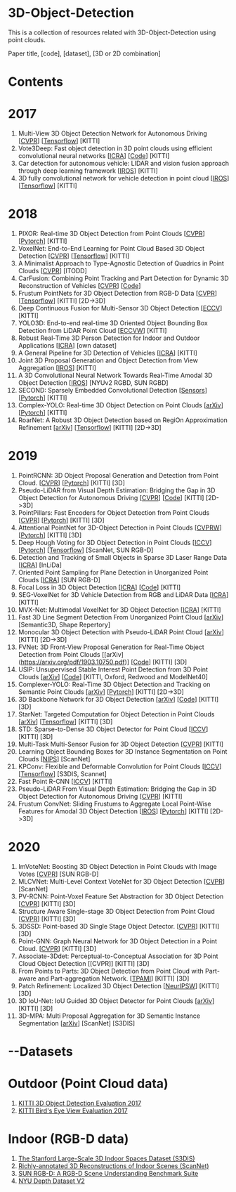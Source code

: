 # 3D-Object-Detection
This is a collection of resources related with 3D-Object-Detection using point clouds.

Paper title, [code], [dataset], [3D or 2D combination]

# Contents

# 2017
1. Multi-View 3D Object Detection Network for Autonomous Driving [[CVPR](https://arxiv.org/pdf/1611.07759.pdf)] [[Tensorflow](https://github.com/bostondiditeam/MV3D)] [KITTI]
2. Vote3Deep: Fast object detection in 3D point clouds using efficient convolutional neural networks [[ICRA](https://arxiv.org/pdf/1609.06666.pdf)] [[Code](https://github.com/lijiannuist/Vote3Deep_lidar)] [KITTI]
3. Car detection for autonomous vehicle: LIDAR and vision fusion approach through deep learning framework [[IROS](https://ieeexplore.ieee.org/stamp/stamp.jsp?arnumber=8202234)]  [KITTI]
4. 3D fully convolutional network for vehicle detection in point cloud [[IROS](https://arxiv.org/pdf/1611.08069.pdf)] [[Tensorflow](https://github.com/yukitsuji/3D_CNN_tensorflow)] [KITTI]


# 2018
1. PIXOR: Real-time 3D Object Detection from Point Clouds [[CVPR](https://arxiv.org/pdf/1902.06326.pdf)] [[Pytorch](https://github.com/ankita-kalra/PIXOR)] [KITTI]
2. VoxelNet: End-to-End Learning for Point Cloud Based 3D Object Detection [[CVPR](https://arxiv.org/pdf/1711.06396.pdf)] [[Tensorflow](https://github.com/tsinghua-rll/VoxelNet-tensorflow)] [KITTI]
3. A Minimalist Approach to Type-Agnostic Detection of Quadrics in Point Clouds [[CVPR](http://campar.in.tum.de/pub/tbirdal2018cvpr/tbirdal2018cvpr.pdf)] [ITODD]
4. CarFusion: Combining Point Tracking and Part Detection for Dynamic 3D Reconstruction of Vehicles [[CVPR](http://www.cs.cmu.edu/~mvo/index_files/Papers/CarFusion.pdf)] [[Code](https://github.com/dineshreddy91/carfusion_to_coco)] 
5. Frustum PointNets for 3D Object Detection from RGB-D Data [[CVPR](https://arxiv.org/pdf/1711.08488.pdf)] [[Tensorflow](https://github.com/charlesq34/frustum-pointnets)] [KITTI] [2D->3D]
6. Deep Continuous Fusion for Multi-Sensor 3D Object Detection [[ECCV](http://openaccess.thecvf.com/content_ECCV_2018/papers/Ming_Liang_Deep_Continuous_Fusion_ECCV_2018_paper.pdf)] [KITTI]
7. YOLO3D: End-to-end real-time 3D Oriented Object Bounding Box Detection from LiDAR Point Cloud [[ECCVW](http://openaccess.thecvf.com/content_ECCVW_2018/papers/11131/Ali_YOLO3D_End-to-end_real-time_3D_Oriented_Object_Bounding_Box_Detection_from_ECCVW_2018_paper.pdf)] [KITTI]
8. Robust Real-Time 3D Person Detection for Indoor and Outdoor Applications [[ICRA](https://ieeexplore.ieee.org/stamp/stamp.jsp?tp=&arnumber=8461257&tag=1)] [own dataset]
9. A General Pipeline for 3D Detection of Vehicles  [[ICRA](https://ieeexplore.ieee.org/stamp/stamp.jsp?tp=&arnumber=8461232)] [KITTI]
10. Joint 3D Proposal Generation and Object Detection from View Aggregation [[IROS](https://ieeexplore.ieee.org/stamp/stamp.jsp?tp=&arnumber=8594362)] [KITTI]
11. A 3D Convolutional Neural Network Towards Real-Time Amodal 3D Object Detection [[IROS](https://ieeexplore.ieee.org/stamp/stamp.jsp?tp=&arnumber=8593837)] [NYUv2 RGBD, SUN RGBD]
12. SECOND: Sparsely Embedded Convolutional Detection [[Sensors](https://www.mdpi.com/1424-8220/18/10/3337)] [[Pytorch](https://github.com/traveller59/second.pytorch)] [KITTI]
13. Complex-YOLO: Real-time 3D Object Detection on Point Clouds [[arXiv](https://arxiv.org/pdf/1803.06199.pdf)] [[Pytorch](https://github.com/AI-liu/Complex-YOLO)] [KITTI]
14. RoarNet: A Robust 3D Object Detection based on RegiOn Approximation Refinement [[arXiv](https://arxiv.org/pdf/1811.03818.pdf)] [[Tensorflow](https://github.com/Kiwoo/RoarNet)] [KITTI] [2D->3D]




# 2019
1. PointRCNN: 3D Object Proposal Generation and Detection from Point Cloud. [[CVPR](https://arxiv.org/pdf/1812.04244.pdf)]  [[Pytorch](https://github.com/sshaoshuai/PointRCNN)] [KITTI] [3D]
2. Pseudo-LiDAR from Visual Depth Estimation: Bridging the Gap in 3D Object Detection for Autonomous Driving [[CVPR](https://arxiv.org/pdf/1812.07179.pdf)] [[Code](https://github.com/mileyan/pseudo_lidar)] [KITTI] [2D->3D]
3. PointPillars: Fast Encoders for Object Detection from Point Clouds [[CVPR](https://arxiv.org/pdf/1812.05784.pdf)] [[Pytorch](https://github.com/nutonomy/second.pytorch)] [KITTI] [3D]
4. Attentional PointNet for 3D-Object Detection in Point Clouds [[CVPRW](http://openaccess.thecvf.com/content_CVPRW_2019/papers/WAD/Paigwar_Attentional_PointNet_for_3D-Object_Detection_in_Point_Clouds_CVPRW_2019_paper.pdf)] [[Pytorch](https://github.com/anshulpaigwar/Attentional-PointNet)] [KITTI] [3D]
5. Deep Hough Voting for 3D Object Detection in Point Clouds [[ICCV](https://arxiv.org/pdf/1904.09664v1.pdf)] [[Pytorch](https://github.com/facebookresearch/votenet)] [[Tensorflow](https://github.com/qq456cvb/VoteNet)] [ScanNet, SUN RGB-D]
6. Detection and Tracking of Small Objects in Sparse 3D Laser Range Data [[ICRA](https://www.ais.uni-bonn.de/papers/ICRA_2019_Razlaw.pdf)] [InLiDa]
7. Oriented Point Sampling for Plane Detection in Unorganized Point Clouds [[ICRA](https://arxiv.org/pdf/1905.02553.pdf)] [SUN RGB-D]
8. Focal Loss in 3D Object Detection [[ICRA](https://arxiv.org/pdf/1809.06065.pdf)] [[Code](https://github.com/pyun-ram/FL3D)] [KITTI]
9. SEG-VoxelNet for 3D Vehicle Detection from RGB and LiDAR Data [[ICRA](https://ieeexplore.ieee.org/stamp/stamp.jsp?tp=&arnumber=8793492)] [KITTI]
10. MVX-Net: Multimodal VoxelNet for 3D Object Detection [[ICRA](https://arxiv.org/pdf/1904.01649.pdf)] [KITTI]
11. Fast 3D Line Segment Detection From Unorganized Point Cloud [[arXiv](https://arxiv.org/pdf/1901.02532.pdf)] [Semantic3D, Shape Repertory]
12. Monocular 3D Object Detection with Pseudo-LiDAR Point Cloud [[arXiv](https://arxiv.org/pdf/1903.09847.pdf)] [KITTI] [2D->3D]
13. FVNet: 3D Front-View Proposal Generation for Real-Time Object Detection from Point Clouds [[arXiv] (https://arxiv.org/pdf/1903.10750.pdf)] [[Code](https://github.com/LordLiang/FVNet)] [KITTI] [3D]
14. USIP: Unsupervised Stable Interest Point Detection from 3D Point Clouds [[arXiv](https://arxiv.org/pdf/1904.00229.pdf)] [[Code](https://github.com/lijx10/USIP)] [KITTI, Oxford, Redwood and ModelNet40]
15. Complexer-YOLO: Real-Time 3D Object Detection and Tracking on Semantic Point Clouds [[arXiv](https://arxiv.org/pdf/1904.07537.pdf)] [[Pytorch](https://github.com/AI-liu/Complex-YOLO)] [KITTI] [2D->3D]
16. 3D Backbone Network for 3D Object Detection [[arXiv](https://arxiv.org/pdf/1901.08373.pdf)] [[Code](https://github.com/Benzlxs/tDBN)] [KITTI] [3D]
17. StarNet: Targeted Computation for Object Detection in Point Clouds [[arXiv](https://arxiv.org/pdf/1908.11069v1.pdf)] [[Tensorflow](https://github.com/tensorflow/lingvo)] [KITTI] [3D]
18. STD: Sparse-to-Dense 3D Object Detector for Point Cloud [[ICCV](https://arxiv.org/pdf/1907.10471.pdf)] [KITTI] [3D]
19. Multi-Task Multi-Sensor Fusion for 3D Object Detection [[CVPR](http://openaccess.thecvf.com/content_CVPR_2019/papers/Liang_Multi-Task_Multi-Sensor_Fusion_for_3D_Object_Detection_CVPR_2019_paper.pdf)] [KITTI]
20. Learning Object Bounding Boxes for 3D Instance Segmentation on Point Clouds [[NIPS](https://arxiv.org/pdf/1906.01140.pdf)] [ScanNet]
21. KPConv: Flexible and Deformable Convolution for Point Clouds [[ICCV](https://arxiv.org/pdf/1904.08889.pdf)] [[Tensorflow](https://github.com/HuguesTHOMAS/KPConv)] [S3DIS, Scannet] 
22.  Fast Point R-CNN [[ICCV](https://arxiv.org/pdf/1908.02990.pdf)] [KITTI]
23. Pseudo-LiDAR From Visual Depth Estimation: Bridging the Gap in 3D Object Detection for Autonomous Driving [[CVPR](http://openaccess.thecvf.com/content_CVPR_2019/papers/Liang_Multi-Task_Multi-Sensor_Fusion_for_3D_Object_Detection_CVPR_2019_paper.pdf)] [KITTI]
24. Frustum ConvNet: Sliding Frustums to Aggregate Local Point-Wise Features for Amodal 3D Object Detection [[IROS](https://arxiv.org/pdf/1903.01864.pdf)] [[Pytorch](https://github.com/zhixinwang/frustum-convnet)] [KITTI] [2D->3D]

# 2020
1. ImVoteNet: Boosting 3D Object Detection in Point Clouds with Image Votes [[CVPR](https://arxiv.org/pdf/2001.10692.pdf)] [SUN RGB-D]
2. MLCVNet: Multi-Level Context VoteNet for 3D Object Detection [[CVPR](https://arxiv.org/pdf/2004.05679.pdf)] [ScanNet]
3. PV-RCNN: Point-Voxel Feature Set Abstraction for 3D Object Detection [[CVPR](https://arxiv.org/pdf/1912.13192.pdf)] [KITTI] [3D]
4. Structure Aware Single-stage 3D Object Detection from Point Cloud [[CVPR](http://www4.comp.polyu.edu.hk/~cslzhang/paper/SA-SSD.pdf)] [KITTI] [3D]
5. 3DSSD: Point-based 3D Single Stage Object Detector. [[CVPR](https://arxiv.org/pdf/2002.10187.pdf)] [KITTI] [3D]
6. Point-GNN: Graph Neural Network for 3D Object Detection in a Point Cloud. [[CVPR](https://arxiv.org/pdf/2003.01251.pdf)] [KITTI] [3D]
7. Associate-3Ddet: Perceptual-to-Conceptual Association for 3D Point Cloud Object Detection [[CVPR]] [KITTI] [3D]
8. From Points to Parts: 3D Object Detection from Point Cloud with Part-aware and Part-aggregation Network. [[TPAMI](https://arxiv.org/pdf/1907.03670.pdf)] [KITTI] [3D]
9. Patch Refinement: Localized 3D Object Detection [[NeurIPSW](https://ml4ad.github.io/files/papers/Patch%20Refinement.pdf)] [KITTI] [3D]
10. 3D IoU-Net: IoU Guided 3D Object Detector for Point Clouds [[arXiv](https://arxiv.org/pdf/2004.04962.pdf)] [KITTI] [3D]
11. 3D-MPA: Multi Proposal Aggregation for 3D Semantic Instance Segmentation [[arXiv](https://arxiv.org/pdf/2003.13867.pdf)] [ScanNet] [S3DIS]
# --Datasets

# Outdoor (Point Cloud data)
1. [KITTI 3D Object Detection Evaluation 2017](http://www.cvlibs.net/datasets/kitti/eval_object.php?obj_benchmark=3d)
2. [KITTI Bird's Eye View Evaluation 2017](http://www.cvlibs.net/datasets/kitti/eval_object.php?obj_benchmark=bev)

# Indoor (RGB-D data)
1. [The Stanford Large-Scale 3D Indoor Spaces Dataset (S3DIS)](http://buildingparser.stanford.edu/dataset.html#Download)
2. [Richly-annotated 3D Reconstructions of Indoor Scenes (ScanNet)](http://www.scan-net.org/)
3. [SUN RGB-D: A RGB-D Scene Understanding Benchmark Suite](http://rgbd.cs.princeton.edu/)
4. [NYU Depth Dataset V2](https://cs.nyu.edu/~silberman/datasets/nyu_depth_v2.html)
